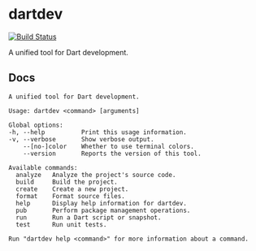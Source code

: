 # dartdev

[![Build Status](https://travis-ci.org/devoncarew/dartdev.svg?branch=master)](https://travis-ci.org/devoncarew/dartdev)

A unified tool for Dart development.


## Docs

```
A unified tool for Dart development.

Usage: dartdev <command> [arguments]

Global options:
-h, --help          Print this usage information.
-v, --verbose       Show verbose output.
    --[no-]color    Whether to use terminal colors.
    --version       Reports the version of this tool.

Available commands:
  analyze   Analyze the project's source code.
  build     Build the project.
  create    Create a new project.
  format    Format source files.
  help      Display help information for dartdev.
  pub       Perform package management operations.
  run       Run a Dart script or snapshot.
  test      Run unit tests.

Run "dartdev help <command>" for more information about a command.
```

